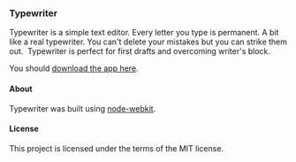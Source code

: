 ### Typewriter

Typewriter is a simple text editor. Every letter you type is permanent. A bit like a real typewriter. You can't delete your mistakes but you can strike them out.
﻿
Typewriter is perfect for first drafts and overcoming writer's block.

You should [download the app here](http://llllll.li/typewriter/).

#### About

Typewriter was built using [node-webkit](https://github.com/rogerwang/node-webkit).

#### License

This project is licensed under the terms of the MIT license.